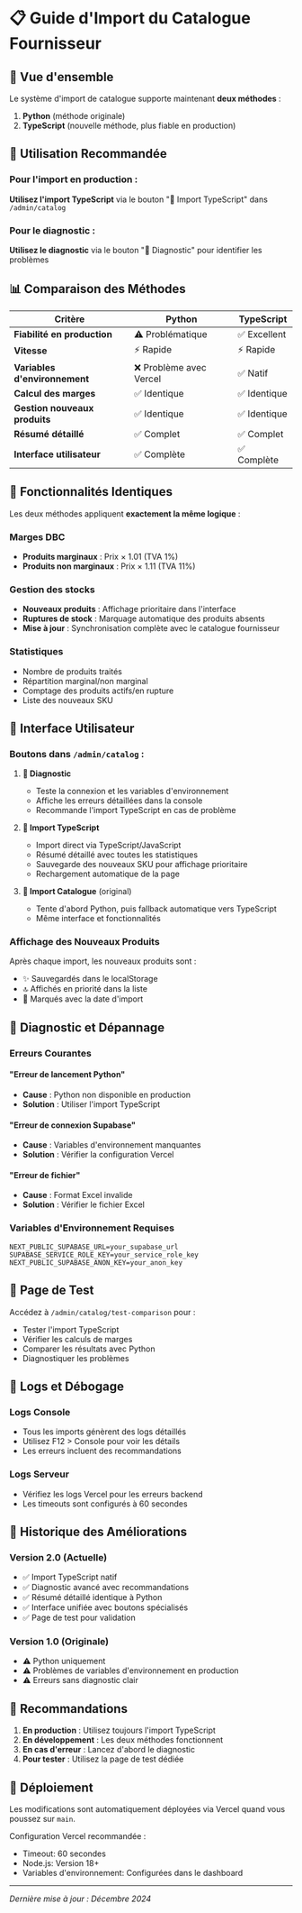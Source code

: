 # 📋 Guide d'Import du Catalogue Fournisseur

## 🎯 Vue d'ensemble

Le système d'import de catalogue supporte maintenant **deux méthodes** :

1. **Python** (méthode originale)
2. **TypeScript** (nouvelle méthode, plus fiable en production)

## 🚀 Utilisation Recommandée

### Pour l'import en production :

**Utilisez l'import TypeScript** via le bouton "🚀 Import TypeScript" dans `/admin/catalog`

### Pour le diagnostic :

**Utilisez le diagnostic** via le bouton "🔧 Diagnostic" pour identifier les problèmes

## 📊 Comparaison des Méthodes

| Critère                       | Python                  | TypeScript   |
| ----------------------------- | ----------------------- | ------------ |
| **Fiabilité en production**   | ⚠️ Problématique        | ✅ Excellent |
| **Vitesse**                   | ⚡ Rapide               | ⚡ Rapide    |
| **Variables d'environnement** | ❌ Problème avec Vercel | ✅ Natif     |
| **Calcul des marges**         | ✅ Identique            | ✅ Identique |
| **Gestion nouveaux produits** | ✅ Identique            | ✅ Identique |
| **Résumé détaillé**           | ✅ Complet              | ✅ Complet   |
| **Interface utilisateur**     | ✅ Complète             | ✅ Complète  |

## 🔧 Fonctionnalités Identiques

Les deux méthodes appliquent **exactement la même logique** :

### Marges DBC

- **Produits marginaux** : Prix × 1.01 (TVA 1%)
- **Produits non marginaux** : Prix × 1.11 (TVA 11%)

### Gestion des stocks

- **Nouveaux produits** : Affichage prioritaire dans l'interface
- **Ruptures de stock** : Marquage automatique des produits absents
- **Mise à jour** : Synchronisation complète avec le catalogue fournisseur

### Statistiques

- Nombre de produits traités
- Répartition marginal/non marginal
- Comptage des produits actifs/en rupture
- Liste des nouveaux SKU

## 🎨 Interface Utilisateur

### Boutons dans `/admin/catalog` :

1. **🔧 Diagnostic**

   - Teste la connexion et les variables d'environnement
   - Affiche les erreurs détaillées dans la console
   - Recommande l'import TypeScript en cas de problème

2. **🚀 Import TypeScript**

   - Import direct via TypeScript/JavaScript
   - Résumé détaillé avec toutes les statistiques
   - Sauvegarde des nouveaux SKU pour affichage prioritaire
   - Rechargement automatique de la page

3. **📂 Import Catalogue** (original)
   - Tente d'abord Python, puis fallback automatique vers TypeScript
   - Même interface et fonctionnalités

### Affichage des Nouveaux Produits

Après chaque import, les nouveaux produits sont :

- ✨ Sauvegardés dans le localStorage
- 🔝 Affichés en priorité dans la liste
- 📅 Marqués avec la date d'import

## 🐛 Diagnostic et Dépannage

### Erreurs Courantes

#### "Erreur de lancement Python"

- **Cause** : Python non disponible en production
- **Solution** : Utiliser l'import TypeScript

#### "Erreur de connexion Supabase"

- **Cause** : Variables d'environnement manquantes
- **Solution** : Vérifier la configuration Vercel

#### "Erreur de fichier"

- **Cause** : Format Excel invalide
- **Solution** : Vérifier le fichier Excel

### Variables d'Environnement Requises

```
NEXT_PUBLIC_SUPABASE_URL=your_supabase_url
SUPABASE_SERVICE_ROLE_KEY=your_service_role_key
NEXT_PUBLIC_SUPABASE_ANON_KEY=your_anon_key
```

## 🧪 Page de Test

Accédez à `/admin/catalog/test-comparison` pour :

- Tester l'import TypeScript
- Vérifier les calculs de marges
- Comparer les résultats avec Python
- Diagnostiquer les problèmes

## 📝 Logs et Débogage

### Logs Console

- Tous les imports génèrent des logs détaillés
- Utilisez F12 > Console pour voir les détails
- Les erreurs incluent des recommandations

### Logs Serveur

- Vérifiez les logs Vercel pour les erreurs backend
- Les timeouts sont configurés à 60 secondes

## 🔄 Historique des Améliorations

### Version 2.0 (Actuelle)

- ✅ Import TypeScript natif
- ✅ Diagnostic avancé avec recommandations
- ✅ Résumé détaillé identique à Python
- ✅ Interface unifiée avec boutons spécialisés
- ✅ Page de test pour validation

### Version 1.0 (Originale)

- ⚠️ Python uniquement
- ⚠️ Problèmes de variables d'environnement en production
- ⚠️ Erreurs sans diagnostic clair

## 🎯 Recommandations

1. **En production** : Utilisez toujours l'import TypeScript
2. **En développement** : Les deux méthodes fonctionnent
3. **En cas d'erreur** : Lancez d'abord le diagnostic
4. **Pour tester** : Utilisez la page de test dédiée

## 🚀 Déploiement

Les modifications sont automatiquement déployées via Vercel quand vous poussez sur `main`.

Configuration Vercel recommandée :

- Timeout: 60 secondes
- Node.js: Version 18+
- Variables d'environnement: Configurées dans le dashboard

---

_Dernière mise à jour : Décembre 2024_
